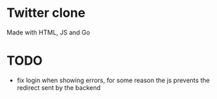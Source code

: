 # Twitter clone
Made with HTML, JS and Go

# TODO
- fix login when showing errors, for some reason the js prevents the redirect sent by the backend
